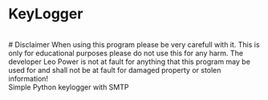 # KeyLogger
<br>
# Disclaimer
When using this program please be very carefull with it.
This is only for educational purposes please do not use this for
any harm. The developer Leo Power is not at fault for anything
that this program may be used for and shall not be at fault for damaged
property or stolen information!
<br>
Simple Python keylogger with SMTP
